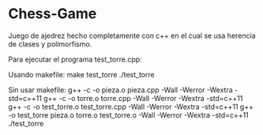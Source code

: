 # Chess-Game

Juego de ajedrez hecho completamente con c++ en el cual se usa herencia de clases
y polimorfismo.

Para ejecutar el programa test_torre.cpp:

  Usando makefile:
    make test_torre
    ./test_torre

  Sin usar makefile:
    g++ -c -o pieza.o pieza.cpp -Wall -Werror -Wextra -std=c++11
    g++ -c -o torre.o torre.cpp -Wall -Werror -Wextra -std=c++11
    g++ -c -o test_torre.o test_torre.cpp -Wall -Werror -Wextra -std=c++11
    g++ -o test_torre pieza.o torre.o test_torre.o -Wall -Werror -Wextra -std=c++11
    ./test_torre
  


  
